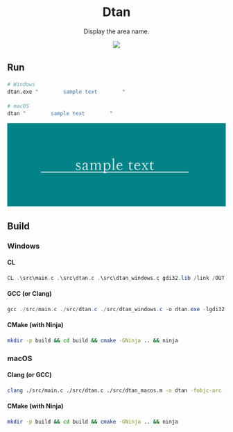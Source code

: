 <div align="center">
  <h1>Dtan</h1>
  <p>Display the area name.</p>
  <a href="https://github.com/awrznc/Dtan/actions/workflows/build.yml"><img src=https://github.com/awrznc/Dtan/actions/workflows/build.yml/badge.svg></img></a>
</div>


## Run

```bash
# Windows
dtan.exe "        sample text        "

# macOS
dtan "        sample text        "
```

![sample_string](share/sample_string.png)

## Build

### Windows

#### CL

```powershell
CL .\src\main.c .\src\dtan.c .\src\dtan_windows.c gdi32.lib /link /OUT:dtan.exe /SUBSYSTEM:WINDOWS /entry:mainCRTStartup
```

#### GCC (or Clang)

```powershell
gcc ./src/main.c ./src/dtan.c ./src/dtan_windows.c -o dtan.exe -lgdi32 "-Wl,-subsystem,windows"
```

#### CMake (with Ninja)

```bash
mkdir -p build && cd build && cmake -GNinja .. && ninja
```

### macOS

#### Clang (or GCC)

```zsh
clang ./src/main.c ./src/dtan.c ./src/dtan_macos.m -o dtan -fobjc-arc -x objective-c -Wl,-framework,Cocoa
```

#### CMake (with Ninja)

```bash
mkdir -p build && cd build && cmake -GNinja .. && ninja
```
